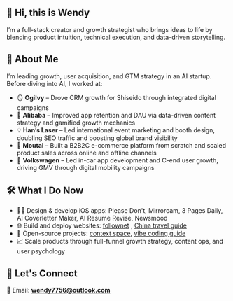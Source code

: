 ## 👋 Hi, this is Wendy

I’m a full-stack creator and growth strategist who brings ideas to life by blending product intuition, technical execution, and data-driven storytelling.

## 🧚 About Me

I’m leading growth, user acquisition, and GTM strategy in an AI startup. Before diving into AI, I worked at:

- 🪞 **Ogilvy** – Drove CRM growth for Shiseido through integrated digital campaigns
- 🛒 **Alibaba** – Improved app retention and DAU via data-driven content strategy and gamified growth mechanics
- 💡 **Han’s Laser** – Led international event marketing and booth design, doubling SEO traffic and boosting global brand visibility  
- 🍶 **Moutai** – Built a B2B2C e-commerce platform from scratch and scaled product sales across online and offline channels
- 🚗 **Volkswagen** – Led in-car app development and C-end user growth, driving GMV through digital mobility campaigns 


## 🛠️ What I Do Now

- 👩‍💻 Design & develop iOS apps: Please Don't, Mirrorcam, 3 Pages Daily, AI Coverletter Maker, AI Resume Revise, Newsmood
- 🌐 Build and deploy websites: [follownet](https://www.follownet.online) , [China travel guide](https://www.localtravelguide.fun)
- 🔧 Open-source projects: [context space](https://github.com/context-space/context-space), [vibe coding guide](https://github.com/wendy7756/vibe-coding-guide)
- 📈 Scale products through full-funnel growth strategy, content ops, and user psychology


## 💬 Let's Connect

📧 Email: **wendy7756@outlook.com**  
